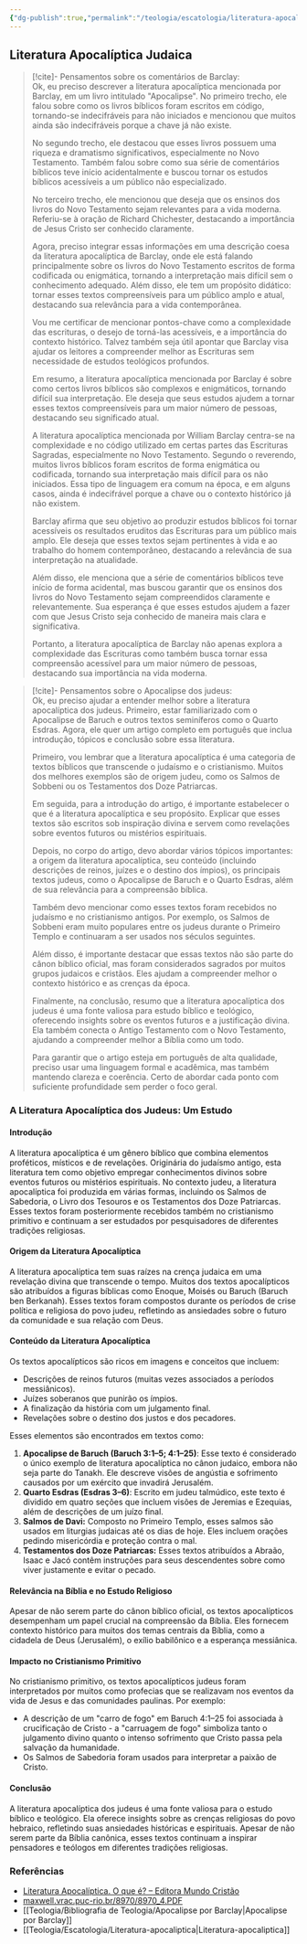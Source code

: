 ```yaml
---
{"dg-publish":true,"permalink":"/teologia/escatologia/literatura-apocaliptica-judaica/","title":"Literatura Apocalíptica Judaica","metatags":{"description":"Originária do judaísmo antigo, esta literatura tem como objetivo empregar conhecimentos divinos sobre eventos futuros ou mistérios espirituais."},"tags":["Teologia","Escatologia"],"updated":"2025-02-23T12:57:43.674-03:00"}
---
```



## Literatura Apocalíptica Judaica

> [!cite]- Pensamentos sobre os comentários de Barclay:\
> Ok, eu preciso descrever a literatura apocalíptica mencionada por Barclay, em um livro intitulado "Apocalipse". No primeiro trecho, ele falou sobre como os livros bíblicos foram escritos em código, tornando-se indecifráveis para não iniciados e mencionou que muitos ainda são indecifráveis porque a chave já não existe.
> 
> No segundo trecho, ele destacou que esses livros possuem uma riqueza e dramatismo significativos, especialmente no Novo Testamento. Também falou sobre como sua série de comentários bíblicos teve início acidentalmente e buscou tornar os estudos bíblicos acessíveis a um público não especializado.
> 
> No terceiro trecho, ele mencionou que deseja que os ensinos dos livros do Novo Testamento sejam relevantes para a vida moderna. Referiu-se à oração de Richard Chichester, destacando a importância de Jesus Cristo ser conhecido claramente.
> 
> Agora, preciso integrar essas informações em uma descrição coesa da literatura apocalíptica de Barclay, onde ele está falando principalmente sobre os livros do Novo Testamento escritos de forma codificada ou enigmática, tornando a interpretação mais difícil sem o conhecimento adequado. Além disso, ele tem um propósito didático: tornar esses textos compreensíveis para um público amplo e atual, destacando sua relevância para a vida contemporânea.
> 
> Vou me certificar de mencionar pontos-chave como a complexidade das escrituras, o desejo de torná-las acessíveis, e a importância do contexto histórico. Talvez também seja útil apontar que Barclay visa ajudar os leitores a compreender melhor as Escrituras sem necessidade de estudos teológicos profundos.
> 
> Em resumo, a literatura apocalíptica mencionada por Barclay é sobre como certos livros bíblicos são complexos e enigmáticos, tornando difícil sua interpretação. Ele deseja que seus estudos ajudem a tornar esses textos compreensíveis para um maior número de pessoas, destacando seu significado atual.
> 
> A literatura apocalíptica mencionada por William Barclay centra-se na complexidade e no código utilizado em certas partes das Escrituras Sagradas, especialmente no Novo Testamento. Segundo o reverendo, muitos livros bíblicos foram escritos de forma enigmática ou codificada, tornando sua interpretação mais difícil para os não iniciados. Essa tipo de linguagem era comum na época, e em alguns casos, ainda é indecifrável porque a chave ou o contexto histórico já não existem.
> 
> Barclay afirma que seu objetivo ao produzir estudos bíblicos foi tornar acessíveis os resultados eruditos das Escrituras para um público mais amplo. Ele deseja que esses textos sejam pertinentes à vida e ao trabalho do homem contemporâneo, destacando a relevância de sua interpretação na atualidade.
> 
> Além disso, ele menciona que a série de comentários bíblicos teve início de forma acidental, mas buscou garantir que os ensinos dos livros do Novo Testamento sejam compreendidos claramente e relevantemente. Sua esperança é que esses estudos ajudem a fazer com que Jesus Cristo seja conhecido de maneira mais clara e significativa.
> 
> Portanto, a literatura apocalíptica de Barclay não apenas explora a complexidade das Escrituras como também busca tornar essa compreensão acessível para um maior número de pessoas, destacando sua importância na vida moderna.

> [!cite]- Pensamentos sobre o Apocalipse dos judeus:\
> Ok, eu preciso ajudar a entender melhor sobre a literatura apocalíptica dos judeus. Primeiro, estar familiarizado com o Apocalipse de Baruch e outros textos seminíferos como o Quarto Esdras. Agora, ele quer um artigo completo em português que inclua introdução, tópicos e conclusão sobre essa literatura.
> 
> Primeiro, vou lembrar que a literatura apocalíptica é uma categoria de textos bíblicos que transcende o judaísmo e o cristianismo. Muitos dos melhores exemplos são de origem judeu, como os Salmos de Sobbeni ou os Testamentos dos Doze Patriarcas.
> 
> Em seguida, para a introdução do artigo, é importante estabelecer o que é a literatura apocalíptica e seu propósito. Explicar que esses textos são escritos sob inspiração divina e servem como revelações sobre eventos futuros ou mistérios espirituais.
> 
> Depois, no corpo do artigo, devo abordar vários tópicos importantes: a origem da literatura apocalíptica, seu conteúdo (incluindo descrições de reinos, juízes e o destino dos ímpios), os principais textos judeus, como o Apocalipse de Baruch e o Quarto Esdras, além de sua relevância para a compreensão bíblica.
> 
> Também devo mencionar como esses textos foram recebidos no judaísmo e no cristianismo antigos. Por exemplo, os Salmos de Sobbeni eram muito populares entre os judeus durante o Primeiro Templo e continuaram a ser usados nos séculos seguintes.
> 
> Além disso, é importante destacar que essas textos não são parte do cânon bíblico oficial, mas foram considerados sagrados por muitos grupos judaicos e cristãos. Eles ajudam a compreender melhor o contexto histórico e as crenças da época.
> 
> Finalmente, na conclusão, resumo que a literatura apocalíptica dos judeus é uma fonte valiosa para estudo bíblico e teológico, oferecendo insights sobre os eventos futuros e a justificação divina. Ela também conecta o Antigo Testamento com o Novo Testamento, ajudando a compreender melhor a Bíblia como um todo.
> 
> Para garantir que o artigo esteja em português de alta qualidade, preciso usar uma linguagem formal e acadêmica, mas também mantendo clareza e coerência. Certo de abordar cada ponto com suficiente profundidade sem perder o foco geral.

### **A Literatura Apocalíptica dos Judeus: Um Estudo**

#### **Introdução**

A literatura apocalíptica é um gênero bíblico que combina elementos proféticos, místicos e de revelações. Originária do judaísmo antigo, esta literatura tem como objetivo empregar conhecimentos divinos sobre eventos futuros ou mistérios espirituais. No contexto judeu, a literatura apocalíptica foi produzida em várias formas, incluindo os Salmos de Sabedoria, o Livro dos Tesouros e os Testamentos dos Doze Patriarcas. Esses textos foram posteriormente recebidos também no cristianismo primitivo e continuam a ser estudados por pesquisadores de diferentes tradições religiosas.

#### **Origem da Literatura Apocalíptica**

A literatura apocalíptica tem suas raízes na crença judaica em uma revelação divina que transcende o tempo. Muitos dos textos apocalípticos são atribuídos a figuras bíblicas como Enoque, Moisés ou Baruch (Baruch ben Berkanah). Esses textos foram compostos durante os períodos de crise política e religiosa do povo judeu, refletindo as ansiedades sobre o futuro da comunidade e sua relação com Deus.

#### **Conteúdo da Literatura Apocalíptica**

Os textos apocalípticos são ricos em imagens e conceitos que incluem:
- Descrições de reinos futuros (muitas vezes associados a períodos messiânicos).
- Juízes soberanos que punirão os ímpios.
- A finalização da história com um julgamento final.
- Revelações sobre o destino dos justos e dos pecadores.

Esses elementos são encontrados em textos como:
1. **Apocalipse de Baruch (Baruch 3:1–5; 4:1–25)**: Esse texto é considerado o único exemplo de literatura apocalíptica no cânon judaico, embora não seja parte do Tanakh. Ele descreve visões de angústia e sofrimento causados por um exército que invadirá Jerusalém.
2. **Quarto Esdras (Esdras 3–6)**: Escrito em judeu talmúdico, este texto é dividido em quatro seções que incluem visões de Jeremias e Ezequias, além de descrições de um juízo final.
3. **Salmos de Davi:** Composto no Primeiro Templo, esses salmos são usados em liturgias judaicas até os dias de hoje. Eles incluem orações pedindo misericórdia e proteção contra o mal.
4. **Testamentos dos Doze Patriarcas:** Esses textos atribuídos a Abraão, Isaac e Jacó contêm instruções para seus descendentes sobre como viver justamente e evitar o pecado.

#### **Relevância na Bíblia e no Estudo Religioso**

Apesar de não serem parte do cânon bíblico oficial, os textos apocalípticos desempenham um papel crucial na compreensão da Bíblia. Eles fornecem contexto histórico para muitos dos temas centrais da Bíblia, como a cidadela de Deus (Jerusalém), o exílio babilônico e a esperança messiânica.

#### **Impacto no Cristianismo Primitivo**

No cristianismo primitivo, os textos apocalípticos judeus foram interpretados por muitos como profecias que se realizavam nos eventos da vida de Jesus e das comunidades paulinas. Por exemplo:
- A descrição de um "carro de fogo" em Baruch 4:1–25 foi associada à crucificação de Cristo - a "carruagem de fogo" simboliza tanto o julgamento divino quanto o intenso sofrimento que Cristo passa pela salvação da humanidade.
- Os Salmos de Sabedoria foram usados para interpretar a paixão de Cristo.

#### **Conclusão**

A literatura apocalíptica dos judeus é uma fonte valiosa para o estudo bíblico e teológico. Ela oferece insights sobre as crenças religiosas do povo hebraico, refletindo suas ansiedades históricas e espirituais. Apesar de não serem parte da Bíblia canônica, esses textos continuam a inspirar pensadores e teólogos em diferentes tradições religiosas.

### Referências

- [Literatura Apocalíptica. O que é? – Editora Mundo Cristão](https://www.mundocristao.com.br/blog/literatura-apocaliptica-o-que-e/?srsltid=AfmBOop6OX5D9Gur9QpyUuZoAIcAOxc4QB0pfaLh9hoT8qkGu4vMgo3l)
- [maxwell.vrac.puc-rio.br/8970/8970\_4.PDF](https://www.maxwell.vrac.puc-rio.br/8970/8970_4.PDF)
- [[Teologia/Bibliografia de Teologia/Apocalipse por Barclay\|Apocalipse por Barclay]]
- [[Teologia/Escatologia/Literatura-apocaliptica\|Literatura-apocaliptica]]
